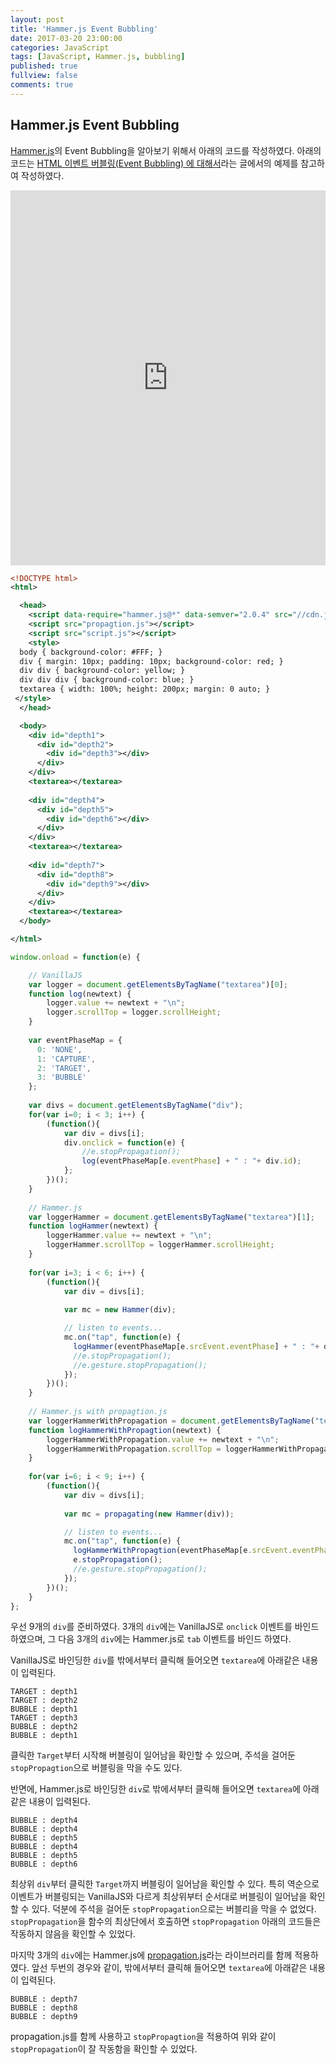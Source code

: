 ```yaml
---
layout: post
title: 'Hammer.js Event Bubbling'
date: 2017-03-20 23:00:00
categories: JavaScript
tags: [JavaScript, Hammer.js, bubbling]
published: true
fullview: false
comments: true
---
```


## Hammer.js Event Bubbling

[Hammer.js](http://hammerjs.github.io/)의 Event Bubbling을 알아보기 위해서 아래의 코드를 작성하였다. 아래의 코드는 [HTML 이벤트 버블링(Event Bubbling) 에 대해서](http://blog.javarouka.me/2011/12/html-event-bubbling.html)라는 글에서의 예제를 참고하여 작성하였다.

<iframe style="width: 100%; height: 600px" src="http://embed.plnkr.co/MDOET5fqUzIMvaF33uLb" frameborder="0" allowfullscren="allowfullscren"></iframe>


```xml
<!DOCTYPE html>
<html>

  <head>
    <script data-require="hammer.js@*" data-semver="2.0.4" src="//cdn.jsdelivr.net/hammerjs/2.0.4/hammer.js"></script>
    <script src="propagtion.js"></script>
    <script src="script.js"></script>
    <style>
  body { background-color: #FFF; }
  div { margin: 10px; padding: 10px; background-color: red; }
  div div { background-color: yellow; } 
  div div div { background-color: blue; }
  textarea { width: 100%; height: 200px; margin: 0 auto; }
 </style>
  </head>

  <body>
    <div id="depth1">
      <div id="depth2">
        <div id="depth3"></div>
      </div>
    </div>
    <textarea></textarea>
    
    <div id="depth4">
      <div id="depth5">
        <div id="depth6"></div>
      </div>
    </div>
    <textarea></textarea>
    
    <div id="depth7">
      <div id="depth8">
        <div id="depth9"></div>
      </div>
    </div>
    <textarea></textarea>
  </body>

</html>
```

```javascript
window.onload = function(e) {

    // VanillaJS
    var logger = document.getElementsByTagName("textarea")[0];
    function log(newtext) {
        logger.value += newtext + "\n";
        logger.scrollTop = logger.scrollHeight; 
    }
  
    var eventPhaseMap = {
      0: 'NONE',
      1: 'CAPTURE',
      2: 'TARGET',
      3: 'BUBBLE'
    };
  
    var divs = document.getElementsByTagName("div");
    for(var i=0; i < 3; i++) {
        (function(){
            var div = divs[i];
            div.onclick = function(e) {   
                //e.stopPropagation();
                log(eventPhaseMap[e.eventPhase] + " : "+ div.id);                
            };
        })();
    }
    
    // Hammer.js
    var loggerHammer = document.getElementsByTagName("textarea")[1];
    function logHammer(newtext) {
        loggerHammer.value += newtext + "\n";
        loggerHammer.scrollTop = loggerHammer.scrollHeight; 
    }
    
    for(var i=3; i < 6; i++) {
        (function(){
            var div = divs[i];
            
            var mc = new Hammer(div);

            // listen to events...
            mc.on("tap", function(e) {
              logHammer(eventPhaseMap[e.srcEvent.eventPhase] + " : "+ div.id);
              //e.stopPropagation();
              //e.gesture.stopPropagation();
            });
        })();
    }
    
    // Hammer.js with propagtion.js
    var loggerHammerWithPropagation = document.getElementsByTagName("textarea")[2];
    function logHammerWithPropagtion(newtext) {
        loggerHammerWithPropagation.value += newtext + "\n";
        loggerHammerWithPropagation.scrollTop = loggerHammerWithPropagation.scrollHeight; 
    }
    
    for(var i=6; i < 9; i++) {
        (function(){
            var div = divs[i];
            
            var mc = propagating(new Hammer(div));

            // listen to events...
            mc.on("tap", function(e) {
              logHammerWithPropagtion(eventPhaseMap[e.srcEvent.eventPhase] + " : "+ div.id);
              e.stopPropagation();
              //e.gesture.stopPropagation();
            });
        })();
    }
};
```

우선 9개의 `div`를 준비하였다. 3개의 `div`에는 VanillaJS로 `onclick` 이벤트를 바인드하였으며, 그 다음 3개의 `div`에는 Hammer.js로 `tab` 이벤트를 바인드 하였다.

VanillaJS로 바인딩한 `div`를 밖에서부터 클릭해 들어오면 `textarea`에 아래같은 내용이 입력된다.

```
TARGET : depth1
TARGET : depth2
BUBBLE : depth1
TARGET : depth3
BUBBLE : depth2
BUBBLE : depth1
```

클릭한 `Target`부터 시작해 버블링이 일어남을 확인할 수 있으며, 주석을 걸어둔 `stopPropagtion`으로 버블링을 막을 수도 있다.

반면에, Hammer.js로 바인딩한 `div`로 밖에서부터 클릭해 들어오면 `textarea`에 아래같은 내용이 입력된다.

```
BUBBLE : depth4
BUBBLE : depth4
BUBBLE : depth5
BUBBLE : depth4
BUBBLE : depth5
BUBBLE : depth6
```

최상위 `div`부터 클릭한 `Target`까지 버블링이 일어남을 확인할 수 있다. 특히 역순으로 이벤트가 버블링되는 VanillaJS와 다르게 최상위부터 순서대로 버블링이 일어남을 확인할 수 있다. 덕분에 주석을 걸어둔 `stopPropagation`으로는 버블리을 막을 수 없었다. `stopPropagation`을 함수의 최상단에서 호출하면 `stopPropagation` 아래의 코드들은 작동하지 않음을 확인할 수 있었다.

마지막 3개의 `div`에는 Hammer.js에 [propagation.js](https://github.com/josdejong/propagating-hammerjs)라는 라이브러리를 함께 적용하였다. 앞선 두번의 경우와 같이, 밖에서부터 클릭해 들어오면 `textarea`에 아래같은 내용이 입력된다.

```
BUBBLE : depth7
BUBBLE : depth8
BUBBLE : depth9
```

propagation.js를 함께 사용하고 `stopPropagtion`을 적용하여 위와 같이 `stopPropagation`이 잘 작동함을 확인할 수 있었다.